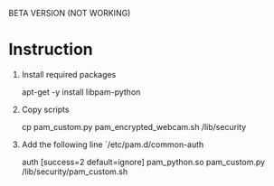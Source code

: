 BETA VERSION (NOT WORKING)

# Instruction

1. Install required packages

    apt-get -y install libpam-python

2. Copy scripts

    cp pam_custom.py pam_encrypted_webcam.sh /lib/security 

3. Add the following line `/etc/pam.d/common-auth

    auth  [success=2 default=ignore] pam_python.so pam_custom.py /lib/security/pam_custom.sh
